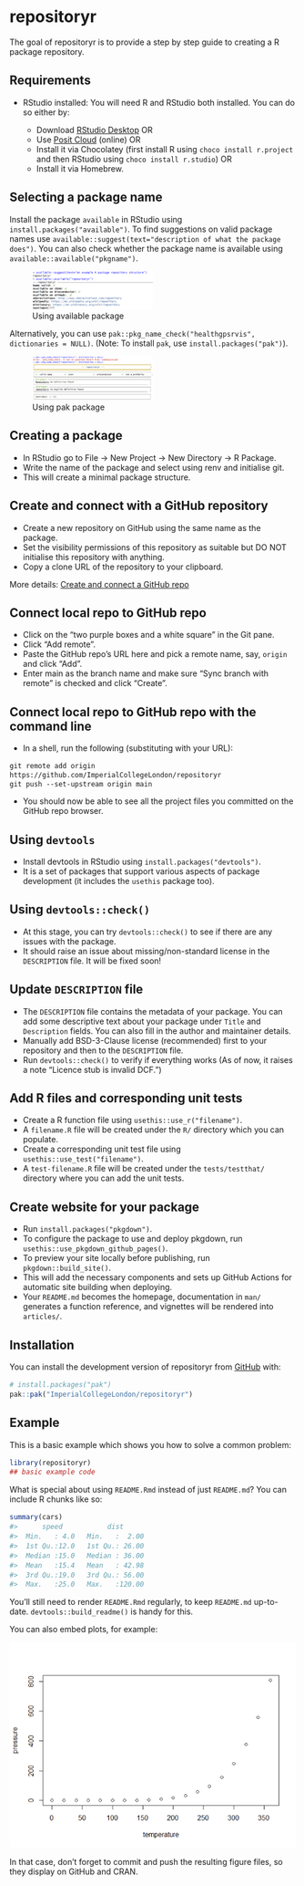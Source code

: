
<!-- README.md is generated from README.Rmd. Please edit that file -->

# repositoryr

<!-- badges: start -->
<!-- badges: end -->

The goal of repositoryr is to provide a step by step guide to creating a
R package repository.

## Requirements

- RStudio installed: You will need R and RStudio both installed. You can
  do so either by:

  - Download [RStudio Desktop](https://posit.co/downloads/) OR
  - Use [Posit Cloud](https://posit.cloud/) (online) OR
  - Install it via Chocolatey (first install R using
    `choco install r.project` and then RStudio using
    `choco install r.studio`) OR
  - Install it via Homebrew.

## Selecting a package name

Install the package `available` in RStudio using
`install.packages("available")`. To find suggestions on valid package
names use
`available::suggest(text="description of what the package does")`. You
can also check whether the package name is available using
`available::available("pkgname")`.

<figure>
<img src="inst/images/using_available.png" style="width:50.0%"
alt="Using available package" />
<figcaption aria-hidden="true">Using available package</figcaption>
</figure>

Alternatively, you can use
`pak::pkg_name_check("healthgpsrvis", dictionaries = NULL)`. (Note: To
install `pak`, use `install.packages("pak")`).

<figure>
<img src="inst/images/using_pak.png" style="width:50.0%"
alt="Using pak package" />
<figcaption aria-hidden="true">Using pak package</figcaption>
</figure>

## Creating a package

- In RStudio go to File -\> New Project -\> New Directory -\> R Package.
- Write the name of the package and select using renv and initialise
  git.
- This will create a minimal package structure.

## Create and connect with a GitHub repository

- Create a new repository on GitHub using the same name as the package.
- Set the visibility permissions of this repository as suitable but DO
  NOT initialise this repository with anything.
- Copy a clone URL of the repository to your clipboard.

More details: [Create and connect a GitHub
repo](https://happygitwithr.com/existing-github-last.html#create-and-connect-a-github-repo-without-usethis)

## Connect local repo to GitHub repo

- Click on the “two purple boxes and a white square” in the Git pane.
- Click “Add remote”.
- Paste the GitHub repo’s URL here and pick a remote name, say, `origin`
  and click “Add”.
- Enter main as the branch name and make sure “Sync branch with remote”
  is checked and click “Create”.

## Connect local repo to GitHub repo with the command line

- In a shell, run the following (substituting with your URL):

<!-- -->

    git remote add origin https://github.com/ImperialCollegeLondon/repositoryr
    git push --set-upstream origin main

- You should now be able to see all the project files you committed on
  the GitHub repo browser.

## Using `devtools`

- Install devtools in RStudio using `install.packages("devtools")`.
- It is a set of packages that support various aspects of package
  development (it includes the `usethis` package too).

## Using `devtools::check()`

- At this stage, you can try `devtools::check()` to see if there are any
  issues with the package.
- It should raise an issue about missing/non-standard license in the
  `DESCRIPTION` file. It will be fixed soon!

## Update `DESCRIPTION` file

- The `DESCRIPTION` file contains the metadata of your package. You can
  add some descriptive text about your package under `Title` and
  `Description` fields. You can also fill in the author and maintainer
  details.
- Manually add BSD-3-Clause license (recommended) first to your
  repository and then to the `DESCRIPTION` file.
- Run `devtools::check()` to verify if everything works (As of now, it
  raises a note “Licence stub is invalid DCF.”)

## Add R files and corresponding unit tests

- Create a R function file using `usethis::use_r("filename")`.
- A `filename.R` file will be created under the `R/` directory which you
  can populate.
- Create a corresponding unit test file using
  `usethis::use_test("filename")`.
- A `test-filename.R` file will be created under the `tests/testthat/`
  directory where you can add the unit tests.

## Create website for your package

- Run `install.packages("pkgdown")`.
- To configure the package to use and deploy pkgdown, run
  `usethis::use_pkgdown_github_pages()`.
- To preview your site locally before publishing, run
  `pkgdown::build_site()`.
- This will add the necessary components and sets up GitHub Actions for
  automatic site building when deploying.
- Your `README.md` becomes the homepage, documentation in `man/`
  generates a function reference, and vignettes will be rendered into
  `articles/`.

## Installation

You can install the development version of repositoryr from
[GitHub](https://github.com/) with:

``` r
# install.packages("pak")
pak::pak("ImperialCollegeLondon/repositoryr")
```

## Example

This is a basic example which shows you how to solve a common problem:

``` r
library(repositoryr)
## basic example code
```

What is special about using `README.Rmd` instead of just `README.md`?
You can include R chunks like so:

``` r
summary(cars)
#>      speed           dist       
#>  Min.   : 4.0   Min.   :  2.00  
#>  1st Qu.:12.0   1st Qu.: 26.00  
#>  Median :15.0   Median : 36.00  
#>  Mean   :15.4   Mean   : 42.98  
#>  3rd Qu.:19.0   3rd Qu.: 56.00  
#>  Max.   :25.0   Max.   :120.00
```

You’ll still need to render `README.Rmd` regularly, to keep `README.md`
up-to-date. `devtools::build_readme()` is handy for this.

You can also embed plots, for example:

<img src="man/figures/README-pressure-1.png" width="100%" />

In that case, don’t forget to commit and push the resulting figure
files, so they display on GitHub and CRAN.
